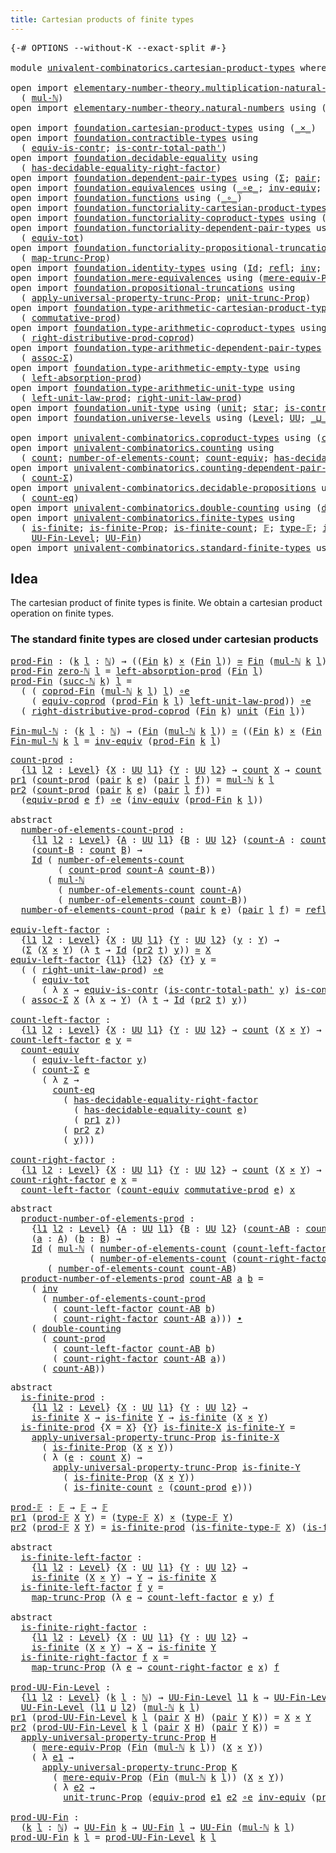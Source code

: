 ```yaml
---
title: Cartesian products of finite types
---
```


<pre class="Agda"><a id="60" class="Symbol">{-#</a> <a id="64" class="Keyword">OPTIONS</a> <a id="72" class="Pragma">--without-K</a> <a id="84" class="Pragma">--exact-split</a> <a id="98" class="Symbol">#-}</a>

<a id="103" class="Keyword">module</a> <a id="110" href="univalent-combinatorics.cartesian-product-types.html" class="Module">univalent-combinatorics.cartesian-product-types</a> <a id="158" class="Keyword">where</a>

<a id="165" class="Keyword">open</a> <a id="170" class="Keyword">import</a> <a id="177" href="elementary-number-theory.multiplication-natural-numbers.html" class="Module">elementary-number-theory.multiplication-natural-numbers</a> <a id="233" class="Keyword">using</a>
  <a id="241" class="Symbol">(</a> <a id="243" href="elementary-number-theory.multiplication-natural-numbers.html#1286" class="Function">mul-ℕ</a><a id="248" class="Symbol">)</a>
<a id="250" class="Keyword">open</a> <a id="255" class="Keyword">import</a> <a id="262" href="elementary-number-theory.natural-numbers.html" class="Module">elementary-number-theory.natural-numbers</a> <a id="303" class="Keyword">using</a> <a id="309" class="Symbol">(</a><a id="310" href="elementary-number-theory.natural-numbers.html#1530" class="Datatype">ℕ</a><a id="311" class="Symbol">;</a> <a id="313" href="elementary-number-theory.natural-numbers.html#1551" class="InductiveConstructor">zero-ℕ</a><a id="319" class="Symbol">;</a> <a id="321" href="elementary-number-theory.natural-numbers.html#1564" class="InductiveConstructor">succ-ℕ</a><a id="327" class="Symbol">)</a>

<a id="330" class="Keyword">open</a> <a id="335" class="Keyword">import</a> <a id="342" href="foundation.cartesian-product-types.html" class="Module">foundation.cartesian-product-types</a> <a id="377" class="Keyword">using</a> <a id="383" class="Symbol">(</a><a id="384" href="foundation-core.cartesian-product-types.html#590" class="Function Operator">_×_</a><a id="387" class="Symbol">)</a>
<a id="389" class="Keyword">open</a> <a id="394" class="Keyword">import</a> <a id="401" href="foundation.contractible-types.html" class="Module">foundation.contractible-types</a> <a id="431" class="Keyword">using</a>
  <a id="439" class="Symbol">(</a> <a id="441" href="foundation-core.contractible-types.html#4311" class="Function">equiv-is-contr</a><a id="455" class="Symbol">;</a> <a id="457" href="foundation-core.contractible-types.html#2264" class="Function">is-contr-total-path&#39;</a><a id="477" class="Symbol">)</a>
<a id="479" class="Keyword">open</a> <a id="484" class="Keyword">import</a> <a id="491" href="foundation.decidable-equality.html" class="Module">foundation.decidable-equality</a> <a id="521" class="Keyword">using</a>
  <a id="529" class="Symbol">(</a> <a id="531" href="foundation.decidable-equality.html#3764" class="Function">has-decidable-equality-right-factor</a><a id="566" class="Symbol">)</a>
<a id="568" class="Keyword">open</a> <a id="573" class="Keyword">import</a> <a id="580" href="foundation.dependent-pair-types.html" class="Module">foundation.dependent-pair-types</a> <a id="612" class="Keyword">using</a> <a id="618" class="Symbol">(</a><a id="619" href="foundation-core.dependent-pair-types.html#515" class="Record">Σ</a><a id="620" class="Symbol">;</a> <a id="622" href="foundation-core.dependent-pair-types.html#588" class="InductiveConstructor">pair</a><a id="626" class="Symbol">;</a> <a id="628" href="foundation-core.dependent-pair-types.html#605" class="Field">pr1</a><a id="631" class="Symbol">;</a> <a id="633" href="foundation-core.dependent-pair-types.html#617" class="Field">pr2</a><a id="636" class="Symbol">)</a>
<a id="638" class="Keyword">open</a> <a id="643" class="Keyword">import</a> <a id="650" href="foundation.equivalences.html" class="Module">foundation.equivalences</a> <a id="674" class="Keyword">using</a> <a id="680" class="Symbol">(</a><a id="681" href="foundation-core.equivalences.html#7869" class="Function Operator">_∘e_</a><a id="685" class="Symbol">;</a> <a id="687" href="foundation-core.equivalences.html#5721" class="Function">inv-equiv</a><a id="696" class="Symbol">;</a> <a id="698" href="foundation-core.equivalences.html#1621" class="Function Operator">_≃_</a><a id="701" class="Symbol">)</a>
<a id="703" class="Keyword">open</a> <a id="708" class="Keyword">import</a> <a id="715" href="foundation.functions.html" class="Module">foundation.functions</a> <a id="736" class="Keyword">using</a> <a id="742" class="Symbol">(</a><a id="743" href="foundation-core.functions.html#420" class="Function Operator">_∘_</a><a id="746" class="Symbol">)</a>
<a id="748" class="Keyword">open</a> <a id="753" class="Keyword">import</a> <a id="760" href="foundation.functoriality-cartesian-product-types.html" class="Module">foundation.functoriality-cartesian-product-types</a> <a id="809" class="Keyword">using</a> <a id="815" class="Symbol">(</a><a id="816" href="foundation.functoriality-cartesian-product-types.html#3179" class="Function">equiv-prod</a><a id="826" class="Symbol">)</a>
<a id="828" class="Keyword">open</a> <a id="833" class="Keyword">import</a> <a id="840" href="foundation.functoriality-coproduct-types.html" class="Module">foundation.functoriality-coproduct-types</a> <a id="881" class="Keyword">using</a> <a id="887" class="Symbol">(</a><a id="888" href="foundation.functoriality-coproduct-types.html#4586" class="Function">equiv-coprod</a><a id="900" class="Symbol">)</a>
<a id="902" class="Keyword">open</a> <a id="907" class="Keyword">import</a> <a id="914" href="foundation.functoriality-dependent-pair-types.html" class="Module">foundation.functoriality-dependent-pair-types</a> <a id="960" class="Keyword">using</a>
  <a id="968" class="Symbol">(</a> <a id="970" href="foundation-core.functoriality-dependent-pair-types.html#6817" class="Function">equiv-tot</a><a id="979" class="Symbol">)</a>
<a id="981" class="Keyword">open</a> <a id="986" class="Keyword">import</a> <a id="993" href="foundation.functoriality-propositional-truncation.html" class="Module">foundation.functoriality-propositional-truncation</a> <a id="1043" class="Keyword">using</a>
  <a id="1051" class="Symbol">(</a> <a id="1053" href="foundation.functoriality-propositional-truncation.html#1456" class="Function">map-trunc-Prop</a><a id="1067" class="Symbol">)</a>
<a id="1069" class="Keyword">open</a> <a id="1074" class="Keyword">import</a> <a id="1081" href="foundation.identity-types.html" class="Module">foundation.identity-types</a> <a id="1107" class="Keyword">using</a> <a id="1113" class="Symbol">(</a><a id="1114" href="foundation-core.identity-types.html#1767" class="Datatype">Id</a><a id="1116" class="Symbol">;</a> <a id="1118" href="foundation-core.identity-types.html#1820" class="InductiveConstructor">refl</a><a id="1122" class="Symbol">;</a> <a id="1124" href="foundation-core.identity-types.html#2729" class="Function">inv</a><a id="1127" class="Symbol">;</a> <a id="1129" href="foundation-core.identity-types.html#2425" class="Function Operator">_∙_</a><a id="1132" class="Symbol">)</a>
<a id="1134" class="Keyword">open</a> <a id="1139" class="Keyword">import</a> <a id="1146" href="foundation.mere-equivalences.html" class="Module">foundation.mere-equivalences</a> <a id="1175" class="Keyword">using</a> <a id="1181" class="Symbol">(</a><a id="1182" href="foundation.mere-equivalences.html#1301" class="Function">mere-equiv-Prop</a><a id="1197" class="Symbol">)</a>
<a id="1199" class="Keyword">open</a> <a id="1204" class="Keyword">import</a> <a id="1211" href="foundation.propositional-truncations.html" class="Module">foundation.propositional-truncations</a> <a id="1248" class="Keyword">using</a>
  <a id="1256" class="Symbol">(</a> <a id="1258" href="foundation.propositional-truncations.html#5611" class="Function">apply-universal-property-trunc-Prop</a><a id="1293" class="Symbol">;</a> <a id="1295" href="foundation.propositional-truncations.html#2132" class="Function">unit-trunc-Prop</a><a id="1310" class="Symbol">)</a>
<a id="1312" class="Keyword">open</a> <a id="1317" class="Keyword">import</a> <a id="1324" href="foundation.type-arithmetic-cartesian-product-types.html" class="Module">foundation.type-arithmetic-cartesian-product-types</a> <a id="1375" class="Keyword">using</a>
  <a id="1383" class="Symbol">(</a> <a id="1385" href="foundation-core.type-arithmetic-cartesian-product-types.html#2063" class="Function">commutative-prod</a><a id="1401" class="Symbol">)</a>
<a id="1403" class="Keyword">open</a> <a id="1408" class="Keyword">import</a> <a id="1415" href="foundation.type-arithmetic-coproduct-types.html" class="Module">foundation.type-arithmetic-coproduct-types</a> <a id="1458" class="Keyword">using</a>
  <a id="1466" class="Symbol">(</a> <a id="1468" href="foundation.type-arithmetic-coproduct-types.html#8853" class="Function">right-distributive-prod-coprod</a><a id="1498" class="Symbol">)</a>
<a id="1500" class="Keyword">open</a> <a id="1505" class="Keyword">import</a> <a id="1512" href="foundation.type-arithmetic-dependent-pair-types.html" class="Module">foundation.type-arithmetic-dependent-pair-types</a> <a id="1560" class="Keyword">using</a>
  <a id="1568" class="Symbol">(</a> <a id="1570" href="foundation-core.type-arithmetic-dependent-pair-types.html#5675" class="Function">assoc-Σ</a><a id="1577" class="Symbol">)</a>
<a id="1579" class="Keyword">open</a> <a id="1584" class="Keyword">import</a> <a id="1591" href="foundation.type-arithmetic-empty-type.html" class="Module">foundation.type-arithmetic-empty-type</a> <a id="1629" class="Keyword">using</a>
  <a id="1637" class="Symbol">(</a> <a id="1639" href="foundation.type-arithmetic-empty-type.html#4264" class="Function">left-absorption-prod</a><a id="1659" class="Symbol">)</a>
<a id="1661" class="Keyword">open</a> <a id="1666" class="Keyword">import</a> <a id="1673" href="foundation.type-arithmetic-unit-type.html" class="Module">foundation.type-arithmetic-unit-type</a> <a id="1710" class="Keyword">using</a>
  <a id="1718" class="Symbol">(</a> <a id="1720" href="foundation.type-arithmetic-unit-type.html#2941" class="Function">left-unit-law-prod</a><a id="1738" class="Symbol">;</a> <a id="1740" href="foundation.type-arithmetic-unit-type.html#4333" class="Function">right-unit-law-prod</a><a id="1759" class="Symbol">)</a>
<a id="1761" class="Keyword">open</a> <a id="1766" class="Keyword">import</a> <a id="1773" href="foundation.unit-type.html" class="Module">foundation.unit-type</a> <a id="1794" class="Keyword">using</a> <a id="1800" class="Symbol">(</a><a id="1801" href="foundation.unit-type.html#1084" class="Datatype">unit</a><a id="1805" class="Symbol">;</a> <a id="1807" href="foundation.unit-type.html#1108" class="InductiveConstructor">star</a><a id="1811" class="Symbol">;</a> <a id="1813" href="foundation.unit-type.html#2024" class="Function">is-contr-unit</a><a id="1826" class="Symbol">)</a>
<a id="1828" class="Keyword">open</a> <a id="1833" class="Keyword">import</a> <a id="1840" href="foundation.universe-levels.html" class="Module">foundation.universe-levels</a> <a id="1867" class="Keyword">using</a> <a id="1873" class="Symbol">(</a><a id="1874" href="Agda.Primitive.html#597" class="Postulate">Level</a><a id="1879" class="Symbol">;</a> <a id="1881" href="foundation-core.universe-levels.html#235" class="Primitive">UU</a><a id="1883" class="Symbol">;</a> <a id="1885" href="Agda.Primitive.html#810" class="Primitive Operator">_⊔_</a><a id="1888" class="Symbol">)</a>

<a id="1891" class="Keyword">open</a> <a id="1896" class="Keyword">import</a> <a id="1903" href="univalent-combinatorics.coproduct-types.html" class="Module">univalent-combinatorics.coproduct-types</a> <a id="1943" class="Keyword">using</a> <a id="1949" class="Symbol">(</a><a id="1950" href="univalent-combinatorics.coproduct-types.html#2307" class="Function">coprod-Fin</a><a id="1960" class="Symbol">)</a>
<a id="1962" class="Keyword">open</a> <a id="1967" class="Keyword">import</a> <a id="1974" href="univalent-combinatorics.counting.html" class="Module">univalent-combinatorics.counting</a> <a id="2007" class="Keyword">using</a>
  <a id="2015" class="Symbol">(</a> <a id="2017" href="univalent-combinatorics.counting.html#1901" class="Function">count</a><a id="2022" class="Symbol">;</a> <a id="2024" href="univalent-combinatorics.counting.html#2029" class="Function">number-of-elements-count</a><a id="2048" class="Symbol">;</a> <a id="2050" href="univalent-combinatorics.counting.html#3395" class="Function">count-equiv</a><a id="2061" class="Symbol">;</a> <a id="2063" href="univalent-combinatorics.counting.html#6218" class="Function">has-decidable-equality-count</a><a id="2091" class="Symbol">)</a>
<a id="2093" class="Keyword">open</a> <a id="2098" class="Keyword">import</a> <a id="2105" href="univalent-combinatorics.counting-dependent-pair-types.html" class="Module">univalent-combinatorics.counting-dependent-pair-types</a> <a id="2159" class="Keyword">using</a>
  <a id="2167" class="Symbol">(</a> <a id="2169" href="univalent-combinatorics.counting-dependent-pair-types.html#3961" class="Function">count-Σ</a><a id="2176" class="Symbol">)</a>
<a id="2178" class="Keyword">open</a> <a id="2183" class="Keyword">import</a> <a id="2190" href="univalent-combinatorics.decidable-propositions.html" class="Module">univalent-combinatorics.decidable-propositions</a> <a id="2237" class="Keyword">using</a>
  <a id="2245" class="Symbol">(</a> <a id="2247" href="univalent-combinatorics.decidable-propositions.html#2364" class="Function">count-eq</a><a id="2255" class="Symbol">)</a>
<a id="2257" class="Keyword">open</a> <a id="2262" class="Keyword">import</a> <a id="2269" href="univalent-combinatorics.double-counting.html" class="Module">univalent-combinatorics.double-counting</a> <a id="2309" class="Keyword">using</a> <a id="2315" class="Symbol">(</a><a id="2316" href="univalent-combinatorics.double-counting.html#1110" class="Function">double-counting</a><a id="2331" class="Symbol">)</a>
<a id="2333" class="Keyword">open</a> <a id="2338" class="Keyword">import</a> <a id="2345" href="univalent-combinatorics.finite-types.html" class="Module">univalent-combinatorics.finite-types</a> <a id="2382" class="Keyword">using</a>
  <a id="2390" class="Symbol">(</a> <a id="2392" href="univalent-combinatorics.finite-types.html#4146" class="Function">is-finite</a><a id="2401" class="Symbol">;</a> <a id="2403" href="univalent-combinatorics.finite-types.html#4055" class="Function">is-finite-Prop</a><a id="2417" class="Symbol">;</a> <a id="2419" href="univalent-combinatorics.finite-types.html#4385" class="Function">is-finite-count</a><a id="2434" class="Symbol">;</a> <a id="2436" href="univalent-combinatorics.finite-types.html#4885" class="Function">𝔽</a><a id="2437" class="Symbol">;</a> <a id="2439" href="univalent-combinatorics.finite-types.html#4924" class="Function">type-𝔽</a><a id="2445" class="Symbol">;</a> <a id="2447" href="univalent-combinatorics.finite-types.html#4969" class="Function">is-finite-type-𝔽</a><a id="2463" class="Symbol">;</a>
    <a id="2469" href="univalent-combinatorics.finite-types.html#5397" class="Function">UU-Fin-Level</a><a id="2481" class="Symbol">;</a> <a id="2483" href="univalent-combinatorics.finite-types.html#5864" class="Function">UU-Fin</a><a id="2489" class="Symbol">)</a>
<a id="2491" class="Keyword">open</a> <a id="2496" class="Keyword">import</a> <a id="2503" href="univalent-combinatorics.standard-finite-types.html" class="Module">univalent-combinatorics.standard-finite-types</a> <a id="2549" class="Keyword">using</a> <a id="2555" class="Symbol">(</a><a id="2556" href="univalent-combinatorics.standard-finite-types.html#2396" class="Function">Fin</a><a id="2559" class="Symbol">)</a>
</pre>
## Idea

The cartesian product of finite types is finite. We obtain a cartesian product operation on finite types.

### The standard finite types are closed under cartesian products

<pre class="Agda"><a id="prod-Fin"></a><a id="2753" href="univalent-combinatorics.cartesian-product-types.html#2753" class="Function">prod-Fin</a> <a id="2762" class="Symbol">:</a> <a id="2764" class="Symbol">(</a><a id="2765" href="univalent-combinatorics.cartesian-product-types.html#2765" class="Bound">k</a> <a id="2767" href="univalent-combinatorics.cartesian-product-types.html#2767" class="Bound">l</a> <a id="2769" class="Symbol">:</a> <a id="2771" href="elementary-number-theory.natural-numbers.html#1530" class="Datatype">ℕ</a><a id="2772" class="Symbol">)</a> <a id="2774" class="Symbol">→</a> <a id="2776" class="Symbol">((</a><a id="2778" href="univalent-combinatorics.standard-finite-types.html#2396" class="Function">Fin</a> <a id="2782" href="univalent-combinatorics.cartesian-product-types.html#2765" class="Bound">k</a><a id="2783" class="Symbol">)</a> <a id="2785" href="foundation-core.cartesian-product-types.html#590" class="Function Operator">×</a> <a id="2787" class="Symbol">(</a><a id="2788" href="univalent-combinatorics.standard-finite-types.html#2396" class="Function">Fin</a> <a id="2792" href="univalent-combinatorics.cartesian-product-types.html#2767" class="Bound">l</a><a id="2793" class="Symbol">))</a> <a id="2796" href="foundation-core.equivalences.html#1621" class="Function Operator">≃</a> <a id="2798" href="univalent-combinatorics.standard-finite-types.html#2396" class="Function">Fin</a> <a id="2802" class="Symbol">(</a><a id="2803" href="elementary-number-theory.multiplication-natural-numbers.html#1286" class="Function">mul-ℕ</a> <a id="2809" href="univalent-combinatorics.cartesian-product-types.html#2765" class="Bound">k</a> <a id="2811" href="univalent-combinatorics.cartesian-product-types.html#2767" class="Bound">l</a><a id="2812" class="Symbol">)</a>
<a id="2814" href="univalent-combinatorics.cartesian-product-types.html#2753" class="Function">prod-Fin</a> <a id="2823" href="elementary-number-theory.natural-numbers.html#1551" class="InductiveConstructor">zero-ℕ</a> <a id="2830" href="univalent-combinatorics.cartesian-product-types.html#2830" class="Bound">l</a> <a id="2832" class="Symbol">=</a> <a id="2834" href="foundation.type-arithmetic-empty-type.html#4264" class="Function">left-absorption-prod</a> <a id="2855" class="Symbol">(</a><a id="2856" href="univalent-combinatorics.standard-finite-types.html#2396" class="Function">Fin</a> <a id="2860" href="univalent-combinatorics.cartesian-product-types.html#2830" class="Bound">l</a><a id="2861" class="Symbol">)</a>
<a id="2863" href="univalent-combinatorics.cartesian-product-types.html#2753" class="Function">prod-Fin</a> <a id="2872" class="Symbol">(</a><a id="2873" href="elementary-number-theory.natural-numbers.html#1564" class="InductiveConstructor">succ-ℕ</a> <a id="2880" href="univalent-combinatorics.cartesian-product-types.html#2880" class="Bound">k</a><a id="2881" class="Symbol">)</a> <a id="2883" href="univalent-combinatorics.cartesian-product-types.html#2883" class="Bound">l</a> <a id="2885" class="Symbol">=</a>
  <a id="2889" class="Symbol">(</a> <a id="2891" class="Symbol">(</a> <a id="2893" href="univalent-combinatorics.coproduct-types.html#2307" class="Function">coprod-Fin</a> <a id="2904" class="Symbol">(</a><a id="2905" href="elementary-number-theory.multiplication-natural-numbers.html#1286" class="Function">mul-ℕ</a> <a id="2911" href="univalent-combinatorics.cartesian-product-types.html#2880" class="Bound">k</a> <a id="2913" href="univalent-combinatorics.cartesian-product-types.html#2883" class="Bound">l</a><a id="2914" class="Symbol">)</a> <a id="2916" href="univalent-combinatorics.cartesian-product-types.html#2883" class="Bound">l</a><a id="2917" class="Symbol">)</a> <a id="2919" href="foundation-core.equivalences.html#7869" class="Function Operator">∘e</a>
    <a id="2926" class="Symbol">(</a> <a id="2928" href="foundation.functoriality-coproduct-types.html#4586" class="Function">equiv-coprod</a> <a id="2941" class="Symbol">(</a><a id="2942" href="univalent-combinatorics.cartesian-product-types.html#2753" class="Function">prod-Fin</a> <a id="2951" href="univalent-combinatorics.cartesian-product-types.html#2880" class="Bound">k</a> <a id="2953" href="univalent-combinatorics.cartesian-product-types.html#2883" class="Bound">l</a><a id="2954" class="Symbol">)</a> <a id="2956" href="foundation.type-arithmetic-unit-type.html#2941" class="Function">left-unit-law-prod</a><a id="2974" class="Symbol">))</a> <a id="2977" href="foundation-core.equivalences.html#7869" class="Function Operator">∘e</a>
  <a id="2982" class="Symbol">(</a> <a id="2984" href="foundation.type-arithmetic-coproduct-types.html#8853" class="Function">right-distributive-prod-coprod</a> <a id="3015" class="Symbol">(</a><a id="3016" href="univalent-combinatorics.standard-finite-types.html#2396" class="Function">Fin</a> <a id="3020" href="univalent-combinatorics.cartesian-product-types.html#2880" class="Bound">k</a><a id="3021" class="Symbol">)</a> <a id="3023" href="foundation.unit-type.html#1084" class="Datatype">unit</a> <a id="3028" class="Symbol">(</a><a id="3029" href="univalent-combinatorics.standard-finite-types.html#2396" class="Function">Fin</a> <a id="3033" href="univalent-combinatorics.cartesian-product-types.html#2883" class="Bound">l</a><a id="3034" class="Symbol">))</a>

<a id="Fin-mul-ℕ"></a><a id="3038" href="univalent-combinatorics.cartesian-product-types.html#3038" class="Function">Fin-mul-ℕ</a> <a id="3048" class="Symbol">:</a> <a id="3050" class="Symbol">(</a><a id="3051" href="univalent-combinatorics.cartesian-product-types.html#3051" class="Bound">k</a> <a id="3053" href="univalent-combinatorics.cartesian-product-types.html#3053" class="Bound">l</a> <a id="3055" class="Symbol">:</a> <a id="3057" href="elementary-number-theory.natural-numbers.html#1530" class="Datatype">ℕ</a><a id="3058" class="Symbol">)</a> <a id="3060" class="Symbol">→</a> <a id="3062" class="Symbol">(</a><a id="3063" href="univalent-combinatorics.standard-finite-types.html#2396" class="Function">Fin</a> <a id="3067" class="Symbol">(</a><a id="3068" href="elementary-number-theory.multiplication-natural-numbers.html#1286" class="Function">mul-ℕ</a> <a id="3074" href="univalent-combinatorics.cartesian-product-types.html#3051" class="Bound">k</a> <a id="3076" href="univalent-combinatorics.cartesian-product-types.html#3053" class="Bound">l</a><a id="3077" class="Symbol">))</a> <a id="3080" href="foundation-core.equivalences.html#1621" class="Function Operator">≃</a> <a id="3082" class="Symbol">((</a><a id="3084" href="univalent-combinatorics.standard-finite-types.html#2396" class="Function">Fin</a> <a id="3088" href="univalent-combinatorics.cartesian-product-types.html#3051" class="Bound">k</a><a id="3089" class="Symbol">)</a> <a id="3091" href="foundation-core.cartesian-product-types.html#590" class="Function Operator">×</a> <a id="3093" class="Symbol">(</a><a id="3094" href="univalent-combinatorics.standard-finite-types.html#2396" class="Function">Fin</a> <a id="3098" href="univalent-combinatorics.cartesian-product-types.html#3053" class="Bound">l</a><a id="3099" class="Symbol">))</a>
<a id="3102" href="univalent-combinatorics.cartesian-product-types.html#3038" class="Function">Fin-mul-ℕ</a> <a id="3112" href="univalent-combinatorics.cartesian-product-types.html#3112" class="Bound">k</a> <a id="3114" href="univalent-combinatorics.cartesian-product-types.html#3114" class="Bound">l</a> <a id="3116" class="Symbol">=</a> <a id="3118" href="foundation-core.equivalences.html#5721" class="Function">inv-equiv</a> <a id="3128" class="Symbol">(</a><a id="3129" href="univalent-combinatorics.cartesian-product-types.html#2753" class="Function">prod-Fin</a> <a id="3138" href="univalent-combinatorics.cartesian-product-types.html#3112" class="Bound">k</a> <a id="3140" href="univalent-combinatorics.cartesian-product-types.html#3114" class="Bound">l</a><a id="3141" class="Symbol">)</a>
</pre>
<pre class="Agda"><a id="count-prod"></a><a id="3156" href="univalent-combinatorics.cartesian-product-types.html#3156" class="Function">count-prod</a> <a id="3167" class="Symbol">:</a>
  <a id="3171" class="Symbol">{</a><a id="3172" href="univalent-combinatorics.cartesian-product-types.html#3172" class="Bound">l1</a> <a id="3175" href="univalent-combinatorics.cartesian-product-types.html#3175" class="Bound">l2</a> <a id="3178" class="Symbol">:</a> <a id="3180" href="Agda.Primitive.html#597" class="Postulate">Level</a><a id="3185" class="Symbol">}</a> <a id="3187" class="Symbol">{</a><a id="3188" href="univalent-combinatorics.cartesian-product-types.html#3188" class="Bound">X</a> <a id="3190" class="Symbol">:</a> <a id="3192" href="foundation-core.universe-levels.html#235" class="Primitive">UU</a> <a id="3195" href="univalent-combinatorics.cartesian-product-types.html#3172" class="Bound">l1</a><a id="3197" class="Symbol">}</a> <a id="3199" class="Symbol">{</a><a id="3200" href="univalent-combinatorics.cartesian-product-types.html#3200" class="Bound">Y</a> <a id="3202" class="Symbol">:</a> <a id="3204" href="foundation-core.universe-levels.html#235" class="Primitive">UU</a> <a id="3207" href="univalent-combinatorics.cartesian-product-types.html#3175" class="Bound">l2</a><a id="3209" class="Symbol">}</a> <a id="3211" class="Symbol">→</a> <a id="3213" href="univalent-combinatorics.counting.html#1901" class="Function">count</a> <a id="3219" href="univalent-combinatorics.cartesian-product-types.html#3188" class="Bound">X</a> <a id="3221" class="Symbol">→</a> <a id="3223" href="univalent-combinatorics.counting.html#1901" class="Function">count</a> <a id="3229" href="univalent-combinatorics.cartesian-product-types.html#3200" class="Bound">Y</a> <a id="3231" class="Symbol">→</a> <a id="3233" href="univalent-combinatorics.counting.html#1901" class="Function">count</a> <a id="3239" class="Symbol">(</a><a id="3240" href="univalent-combinatorics.cartesian-product-types.html#3188" class="Bound">X</a> <a id="3242" href="foundation-core.cartesian-product-types.html#590" class="Function Operator">×</a> <a id="3244" href="univalent-combinatorics.cartesian-product-types.html#3200" class="Bound">Y</a><a id="3245" class="Symbol">)</a>
<a id="3247" href="foundation-core.dependent-pair-types.html#605" class="Field">pr1</a> <a id="3251" class="Symbol">(</a><a id="3252" href="univalent-combinatorics.cartesian-product-types.html#3156" class="Function">count-prod</a> <a id="3263" class="Symbol">(</a><a id="3264" href="foundation-core.dependent-pair-types.html#588" class="InductiveConstructor">pair</a> <a id="3269" href="univalent-combinatorics.cartesian-product-types.html#3269" class="Bound">k</a> <a id="3271" href="univalent-combinatorics.cartesian-product-types.html#3271" class="Bound">e</a><a id="3272" class="Symbol">)</a> <a id="3274" class="Symbol">(</a><a id="3275" href="foundation-core.dependent-pair-types.html#588" class="InductiveConstructor">pair</a> <a id="3280" href="univalent-combinatorics.cartesian-product-types.html#3280" class="Bound">l</a> <a id="3282" href="univalent-combinatorics.cartesian-product-types.html#3282" class="Bound">f</a><a id="3283" class="Symbol">))</a> <a id="3286" class="Symbol">=</a> <a id="3288" href="elementary-number-theory.multiplication-natural-numbers.html#1286" class="Function">mul-ℕ</a> <a id="3294" href="univalent-combinatorics.cartesian-product-types.html#3269" class="Bound">k</a> <a id="3296" href="univalent-combinatorics.cartesian-product-types.html#3280" class="Bound">l</a>
<a id="3298" href="foundation-core.dependent-pair-types.html#617" class="Field">pr2</a> <a id="3302" class="Symbol">(</a><a id="3303" href="univalent-combinatorics.cartesian-product-types.html#3156" class="Function">count-prod</a> <a id="3314" class="Symbol">(</a><a id="3315" href="foundation-core.dependent-pair-types.html#588" class="InductiveConstructor">pair</a> <a id="3320" href="univalent-combinatorics.cartesian-product-types.html#3320" class="Bound">k</a> <a id="3322" href="univalent-combinatorics.cartesian-product-types.html#3322" class="Bound">e</a><a id="3323" class="Symbol">)</a> <a id="3325" class="Symbol">(</a><a id="3326" href="foundation-core.dependent-pair-types.html#588" class="InductiveConstructor">pair</a> <a id="3331" href="univalent-combinatorics.cartesian-product-types.html#3331" class="Bound">l</a> <a id="3333" href="univalent-combinatorics.cartesian-product-types.html#3333" class="Bound">f</a><a id="3334" class="Symbol">))</a> <a id="3337" class="Symbol">=</a>
  <a id="3341" class="Symbol">(</a><a id="3342" href="foundation.functoriality-cartesian-product-types.html#3179" class="Function">equiv-prod</a> <a id="3353" href="univalent-combinatorics.cartesian-product-types.html#3322" class="Bound">e</a> <a id="3355" href="univalent-combinatorics.cartesian-product-types.html#3333" class="Bound">f</a><a id="3356" class="Symbol">)</a> <a id="3358" href="foundation-core.equivalences.html#7869" class="Function Operator">∘e</a> <a id="3361" class="Symbol">(</a><a id="3362" href="foundation-core.equivalences.html#5721" class="Function">inv-equiv</a> <a id="3372" class="Symbol">(</a><a id="3373" href="univalent-combinatorics.cartesian-product-types.html#2753" class="Function">prod-Fin</a> <a id="3382" href="univalent-combinatorics.cartesian-product-types.html#3320" class="Bound">k</a> <a id="3384" href="univalent-combinatorics.cartesian-product-types.html#3331" class="Bound">l</a><a id="3385" class="Symbol">))</a>

<a id="3389" class="Keyword">abstract</a>
  <a id="number-of-elements-count-prod"></a><a id="3400" href="univalent-combinatorics.cartesian-product-types.html#3400" class="Function">number-of-elements-count-prod</a> <a id="3430" class="Symbol">:</a>
    <a id="3436" class="Symbol">{</a><a id="3437" href="univalent-combinatorics.cartesian-product-types.html#3437" class="Bound">l1</a> <a id="3440" href="univalent-combinatorics.cartesian-product-types.html#3440" class="Bound">l2</a> <a id="3443" class="Symbol">:</a> <a id="3445" href="Agda.Primitive.html#597" class="Postulate">Level</a><a id="3450" class="Symbol">}</a> <a id="3452" class="Symbol">{</a><a id="3453" href="univalent-combinatorics.cartesian-product-types.html#3453" class="Bound">A</a> <a id="3455" class="Symbol">:</a> <a id="3457" href="foundation-core.universe-levels.html#235" class="Primitive">UU</a> <a id="3460" href="univalent-combinatorics.cartesian-product-types.html#3437" class="Bound">l1</a><a id="3462" class="Symbol">}</a> <a id="3464" class="Symbol">{</a><a id="3465" href="univalent-combinatorics.cartesian-product-types.html#3465" class="Bound">B</a> <a id="3467" class="Symbol">:</a> <a id="3469" href="foundation-core.universe-levels.html#235" class="Primitive">UU</a> <a id="3472" href="univalent-combinatorics.cartesian-product-types.html#3440" class="Bound">l2</a><a id="3474" class="Symbol">}</a> <a id="3476" class="Symbol">(</a><a id="3477" href="univalent-combinatorics.cartesian-product-types.html#3477" class="Bound">count-A</a> <a id="3485" class="Symbol">:</a> <a id="3487" href="univalent-combinatorics.counting.html#1901" class="Function">count</a> <a id="3493" href="univalent-combinatorics.cartesian-product-types.html#3453" class="Bound">A</a><a id="3494" class="Symbol">)</a>
    <a id="3500" class="Symbol">(</a><a id="3501" href="univalent-combinatorics.cartesian-product-types.html#3501" class="Bound">count-B</a> <a id="3509" class="Symbol">:</a> <a id="3511" href="univalent-combinatorics.counting.html#1901" class="Function">count</a> <a id="3517" href="univalent-combinatorics.cartesian-product-types.html#3465" class="Bound">B</a><a id="3518" class="Symbol">)</a> <a id="3520" class="Symbol">→</a>
    <a id="3526" href="foundation-core.identity-types.html#1767" class="Datatype">Id</a> <a id="3529" class="Symbol">(</a> <a id="3531" href="univalent-combinatorics.counting.html#2029" class="Function">number-of-elements-count</a>
         <a id="3565" class="Symbol">(</a> <a id="3567" href="univalent-combinatorics.cartesian-product-types.html#3156" class="Function">count-prod</a> <a id="3578" href="univalent-combinatorics.cartesian-product-types.html#3477" class="Bound">count-A</a> <a id="3586" href="univalent-combinatorics.cartesian-product-types.html#3501" class="Bound">count-B</a><a id="3593" class="Symbol">))</a>
       <a id="3603" class="Symbol">(</a> <a id="3605" href="elementary-number-theory.multiplication-natural-numbers.html#1286" class="Function">mul-ℕ</a>
         <a id="3620" class="Symbol">(</a> <a id="3622" href="univalent-combinatorics.counting.html#2029" class="Function">number-of-elements-count</a> <a id="3647" href="univalent-combinatorics.cartesian-product-types.html#3477" class="Bound">count-A</a><a id="3654" class="Symbol">)</a>
         <a id="3665" class="Symbol">(</a> <a id="3667" href="univalent-combinatorics.counting.html#2029" class="Function">number-of-elements-count</a> <a id="3692" href="univalent-combinatorics.cartesian-product-types.html#3501" class="Bound">count-B</a><a id="3699" class="Symbol">))</a>
  <a id="3704" href="univalent-combinatorics.cartesian-product-types.html#3400" class="Function">number-of-elements-count-prod</a> <a id="3734" class="Symbol">(</a><a id="3735" href="foundation-core.dependent-pair-types.html#588" class="InductiveConstructor">pair</a> <a id="3740" href="univalent-combinatorics.cartesian-product-types.html#3740" class="Bound">k</a> <a id="3742" href="univalent-combinatorics.cartesian-product-types.html#3742" class="Bound">e</a><a id="3743" class="Symbol">)</a> <a id="3745" class="Symbol">(</a><a id="3746" href="foundation-core.dependent-pair-types.html#588" class="InductiveConstructor">pair</a> <a id="3751" href="univalent-combinatorics.cartesian-product-types.html#3751" class="Bound">l</a> <a id="3753" href="univalent-combinatorics.cartesian-product-types.html#3753" class="Bound">f</a><a id="3754" class="Symbol">)</a> <a id="3756" class="Symbol">=</a> <a id="3758" href="foundation-core.identity-types.html#1820" class="InductiveConstructor">refl</a>

<a id="equiv-left-factor"></a><a id="3764" href="univalent-combinatorics.cartesian-product-types.html#3764" class="Function">equiv-left-factor</a> <a id="3782" class="Symbol">:</a>
  <a id="3786" class="Symbol">{</a><a id="3787" href="univalent-combinatorics.cartesian-product-types.html#3787" class="Bound">l1</a> <a id="3790" href="univalent-combinatorics.cartesian-product-types.html#3790" class="Bound">l2</a> <a id="3793" class="Symbol">:</a> <a id="3795" href="Agda.Primitive.html#597" class="Postulate">Level</a><a id="3800" class="Symbol">}</a> <a id="3802" class="Symbol">{</a><a id="3803" href="univalent-combinatorics.cartesian-product-types.html#3803" class="Bound">X</a> <a id="3805" class="Symbol">:</a> <a id="3807" href="foundation-core.universe-levels.html#235" class="Primitive">UU</a> <a id="3810" href="univalent-combinatorics.cartesian-product-types.html#3787" class="Bound">l1</a><a id="3812" class="Symbol">}</a> <a id="3814" class="Symbol">{</a><a id="3815" href="univalent-combinatorics.cartesian-product-types.html#3815" class="Bound">Y</a> <a id="3817" class="Symbol">:</a> <a id="3819" href="foundation-core.universe-levels.html#235" class="Primitive">UU</a> <a id="3822" href="univalent-combinatorics.cartesian-product-types.html#3790" class="Bound">l2</a><a id="3824" class="Symbol">}</a> <a id="3826" class="Symbol">(</a><a id="3827" href="univalent-combinatorics.cartesian-product-types.html#3827" class="Bound">y</a> <a id="3829" class="Symbol">:</a> <a id="3831" href="univalent-combinatorics.cartesian-product-types.html#3815" class="Bound">Y</a><a id="3832" class="Symbol">)</a> <a id="3834" class="Symbol">→</a>
  <a id="3838" class="Symbol">(</a><a id="3839" href="foundation-core.dependent-pair-types.html#515" class="Record">Σ</a> <a id="3841" class="Symbol">(</a><a id="3842" href="univalent-combinatorics.cartesian-product-types.html#3803" class="Bound">X</a> <a id="3844" href="foundation-core.cartesian-product-types.html#590" class="Function Operator">×</a> <a id="3846" href="univalent-combinatorics.cartesian-product-types.html#3815" class="Bound">Y</a><a id="3847" class="Symbol">)</a> <a id="3849" class="Symbol">(λ</a> <a id="3852" href="univalent-combinatorics.cartesian-product-types.html#3852" class="Bound">t</a> <a id="3854" class="Symbol">→</a> <a id="3856" href="foundation-core.identity-types.html#1767" class="Datatype">Id</a> <a id="3859" class="Symbol">(</a><a id="3860" href="foundation-core.dependent-pair-types.html#617" class="Field">pr2</a> <a id="3864" href="univalent-combinatorics.cartesian-product-types.html#3852" class="Bound">t</a><a id="3865" class="Symbol">)</a> <a id="3867" href="univalent-combinatorics.cartesian-product-types.html#3827" class="Bound">y</a><a id="3868" class="Symbol">))</a> <a id="3871" href="foundation-core.equivalences.html#1621" class="Function Operator">≃</a> <a id="3873" href="univalent-combinatorics.cartesian-product-types.html#3803" class="Bound">X</a>
<a id="3875" href="univalent-combinatorics.cartesian-product-types.html#3764" class="Function">equiv-left-factor</a> <a id="3893" class="Symbol">{</a><a id="3894" href="univalent-combinatorics.cartesian-product-types.html#3894" class="Bound">l1</a><a id="3896" class="Symbol">}</a> <a id="3898" class="Symbol">{</a><a id="3899" href="univalent-combinatorics.cartesian-product-types.html#3899" class="Bound">l2</a><a id="3901" class="Symbol">}</a> <a id="3903" class="Symbol">{</a><a id="3904" href="univalent-combinatorics.cartesian-product-types.html#3904" class="Bound">X</a><a id="3905" class="Symbol">}</a> <a id="3907" class="Symbol">{</a><a id="3908" href="univalent-combinatorics.cartesian-product-types.html#3908" class="Bound">Y</a><a id="3909" class="Symbol">}</a> <a id="3911" href="univalent-combinatorics.cartesian-product-types.html#3911" class="Bound">y</a> <a id="3913" class="Symbol">=</a>
  <a id="3917" class="Symbol">(</a> <a id="3919" class="Symbol">(</a> <a id="3921" href="foundation.type-arithmetic-unit-type.html#4333" class="Function">right-unit-law-prod</a><a id="3940" class="Symbol">)</a> <a id="3942" href="foundation-core.equivalences.html#7869" class="Function Operator">∘e</a>
    <a id="3949" class="Symbol">(</a> <a id="3951" href="foundation-core.functoriality-dependent-pair-types.html#6817" class="Function">equiv-tot</a>
      <a id="3967" class="Symbol">(</a> <a id="3969" class="Symbol">λ</a> <a id="3971" href="univalent-combinatorics.cartesian-product-types.html#3971" class="Bound">x</a> <a id="3973" class="Symbol">→</a> <a id="3975" href="foundation-core.contractible-types.html#4311" class="Function">equiv-is-contr</a> <a id="3990" class="Symbol">(</a><a id="3991" href="foundation-core.contractible-types.html#2264" class="Function">is-contr-total-path&#39;</a> <a id="4012" href="univalent-combinatorics.cartesian-product-types.html#3911" class="Bound">y</a><a id="4013" class="Symbol">)</a> <a id="4015" href="foundation.unit-type.html#2024" class="Function">is-contr-unit</a><a id="4028" class="Symbol">)))</a> <a id="4032" href="foundation-core.equivalences.html#7869" class="Function Operator">∘e</a>
  <a id="4037" class="Symbol">(</a> <a id="4039" href="foundation-core.type-arithmetic-dependent-pair-types.html#5675" class="Function">assoc-Σ</a> <a id="4047" href="univalent-combinatorics.cartesian-product-types.html#3904" class="Bound">X</a> <a id="4049" class="Symbol">(λ</a> <a id="4052" href="univalent-combinatorics.cartesian-product-types.html#4052" class="Bound">x</a> <a id="4054" class="Symbol">→</a> <a id="4056" href="univalent-combinatorics.cartesian-product-types.html#3908" class="Bound">Y</a><a id="4057" class="Symbol">)</a> <a id="4059" class="Symbol">(λ</a> <a id="4062" href="univalent-combinatorics.cartesian-product-types.html#4062" class="Bound">t</a> <a id="4064" class="Symbol">→</a> <a id="4066" href="foundation-core.identity-types.html#1767" class="Datatype">Id</a> <a id="4069" class="Symbol">(</a><a id="4070" href="foundation-core.dependent-pair-types.html#617" class="Field">pr2</a> <a id="4074" href="univalent-combinatorics.cartesian-product-types.html#4062" class="Bound">t</a><a id="4075" class="Symbol">)</a> <a id="4077" href="univalent-combinatorics.cartesian-product-types.html#3911" class="Bound">y</a><a id="4078" class="Symbol">))</a>

<a id="count-left-factor"></a><a id="4082" href="univalent-combinatorics.cartesian-product-types.html#4082" class="Function">count-left-factor</a> <a id="4100" class="Symbol">:</a>
  <a id="4104" class="Symbol">{</a><a id="4105" href="univalent-combinatorics.cartesian-product-types.html#4105" class="Bound">l1</a> <a id="4108" href="univalent-combinatorics.cartesian-product-types.html#4108" class="Bound">l2</a> <a id="4111" class="Symbol">:</a> <a id="4113" href="Agda.Primitive.html#597" class="Postulate">Level</a><a id="4118" class="Symbol">}</a> <a id="4120" class="Symbol">{</a><a id="4121" href="univalent-combinatorics.cartesian-product-types.html#4121" class="Bound">X</a> <a id="4123" class="Symbol">:</a> <a id="4125" href="foundation-core.universe-levels.html#235" class="Primitive">UU</a> <a id="4128" href="univalent-combinatorics.cartesian-product-types.html#4105" class="Bound">l1</a><a id="4130" class="Symbol">}</a> <a id="4132" class="Symbol">{</a><a id="4133" href="univalent-combinatorics.cartesian-product-types.html#4133" class="Bound">Y</a> <a id="4135" class="Symbol">:</a> <a id="4137" href="foundation-core.universe-levels.html#235" class="Primitive">UU</a> <a id="4140" href="univalent-combinatorics.cartesian-product-types.html#4108" class="Bound">l2</a><a id="4142" class="Symbol">}</a> <a id="4144" class="Symbol">→</a> <a id="4146" href="univalent-combinatorics.counting.html#1901" class="Function">count</a> <a id="4152" class="Symbol">(</a><a id="4153" href="univalent-combinatorics.cartesian-product-types.html#4121" class="Bound">X</a> <a id="4155" href="foundation-core.cartesian-product-types.html#590" class="Function Operator">×</a> <a id="4157" href="univalent-combinatorics.cartesian-product-types.html#4133" class="Bound">Y</a><a id="4158" class="Symbol">)</a> <a id="4160" class="Symbol">→</a> <a id="4162" href="univalent-combinatorics.cartesian-product-types.html#4133" class="Bound">Y</a> <a id="4164" class="Symbol">→</a> <a id="4166" href="univalent-combinatorics.counting.html#1901" class="Function">count</a> <a id="4172" href="univalent-combinatorics.cartesian-product-types.html#4121" class="Bound">X</a>
<a id="4174" href="univalent-combinatorics.cartesian-product-types.html#4082" class="Function">count-left-factor</a> <a id="4192" href="univalent-combinatorics.cartesian-product-types.html#4192" class="Bound">e</a> <a id="4194" href="univalent-combinatorics.cartesian-product-types.html#4194" class="Bound">y</a> <a id="4196" class="Symbol">=</a>
  <a id="4200" href="univalent-combinatorics.counting.html#3395" class="Function">count-equiv</a>
    <a id="4216" class="Symbol">(</a> <a id="4218" href="univalent-combinatorics.cartesian-product-types.html#3764" class="Function">equiv-left-factor</a> <a id="4236" href="univalent-combinatorics.cartesian-product-types.html#4194" class="Bound">y</a><a id="4237" class="Symbol">)</a>
    <a id="4243" class="Symbol">(</a> <a id="4245" href="univalent-combinatorics.counting-dependent-pair-types.html#3961" class="Function">count-Σ</a> <a id="4253" href="univalent-combinatorics.cartesian-product-types.html#4192" class="Bound">e</a>
      <a id="4261" class="Symbol">(</a> <a id="4263" class="Symbol">λ</a> <a id="4265" href="univalent-combinatorics.cartesian-product-types.html#4265" class="Bound">z</a> <a id="4267" class="Symbol">→</a>
        <a id="4277" href="univalent-combinatorics.decidable-propositions.html#2364" class="Function">count-eq</a>
          <a id="4296" class="Symbol">(</a> <a id="4298" href="foundation.decidable-equality.html#3764" class="Function">has-decidable-equality-right-factor</a>
            <a id="4346" class="Symbol">(</a> <a id="4348" href="univalent-combinatorics.counting.html#6218" class="Function">has-decidable-equality-count</a> <a id="4377" href="univalent-combinatorics.cartesian-product-types.html#4192" class="Bound">e</a><a id="4378" class="Symbol">)</a>
            <a id="4392" class="Symbol">(</a> <a id="4394" href="foundation-core.dependent-pair-types.html#605" class="Field">pr1</a> <a id="4398" href="univalent-combinatorics.cartesian-product-types.html#4265" class="Bound">z</a><a id="4399" class="Symbol">))</a>
          <a id="4412" class="Symbol">(</a> <a id="4414" href="foundation-core.dependent-pair-types.html#617" class="Field">pr2</a> <a id="4418" href="univalent-combinatorics.cartesian-product-types.html#4265" class="Bound">z</a><a id="4419" class="Symbol">)</a>
          <a id="4431" class="Symbol">(</a> <a id="4433" href="univalent-combinatorics.cartesian-product-types.html#4194" class="Bound">y</a><a id="4434" class="Symbol">)))</a>

<a id="count-right-factor"></a><a id="4439" href="univalent-combinatorics.cartesian-product-types.html#4439" class="Function">count-right-factor</a> <a id="4458" class="Symbol">:</a>
  <a id="4462" class="Symbol">{</a><a id="4463" href="univalent-combinatorics.cartesian-product-types.html#4463" class="Bound">l1</a> <a id="4466" href="univalent-combinatorics.cartesian-product-types.html#4466" class="Bound">l2</a> <a id="4469" class="Symbol">:</a> <a id="4471" href="Agda.Primitive.html#597" class="Postulate">Level</a><a id="4476" class="Symbol">}</a> <a id="4478" class="Symbol">{</a><a id="4479" href="univalent-combinatorics.cartesian-product-types.html#4479" class="Bound">X</a> <a id="4481" class="Symbol">:</a> <a id="4483" href="foundation-core.universe-levels.html#235" class="Primitive">UU</a> <a id="4486" href="univalent-combinatorics.cartesian-product-types.html#4463" class="Bound">l1</a><a id="4488" class="Symbol">}</a> <a id="4490" class="Symbol">{</a><a id="4491" href="univalent-combinatorics.cartesian-product-types.html#4491" class="Bound">Y</a> <a id="4493" class="Symbol">:</a> <a id="4495" href="foundation-core.universe-levels.html#235" class="Primitive">UU</a> <a id="4498" href="univalent-combinatorics.cartesian-product-types.html#4466" class="Bound">l2</a><a id="4500" class="Symbol">}</a> <a id="4502" class="Symbol">→</a> <a id="4504" href="univalent-combinatorics.counting.html#1901" class="Function">count</a> <a id="4510" class="Symbol">(</a><a id="4511" href="univalent-combinatorics.cartesian-product-types.html#4479" class="Bound">X</a> <a id="4513" href="foundation-core.cartesian-product-types.html#590" class="Function Operator">×</a> <a id="4515" href="univalent-combinatorics.cartesian-product-types.html#4491" class="Bound">Y</a><a id="4516" class="Symbol">)</a> <a id="4518" class="Symbol">→</a> <a id="4520" href="univalent-combinatorics.cartesian-product-types.html#4479" class="Bound">X</a> <a id="4522" class="Symbol">→</a> <a id="4524" href="univalent-combinatorics.counting.html#1901" class="Function">count</a> <a id="4530" href="univalent-combinatorics.cartesian-product-types.html#4491" class="Bound">Y</a>
<a id="4532" href="univalent-combinatorics.cartesian-product-types.html#4439" class="Function">count-right-factor</a> <a id="4551" href="univalent-combinatorics.cartesian-product-types.html#4551" class="Bound">e</a> <a id="4553" href="univalent-combinatorics.cartesian-product-types.html#4553" class="Bound">x</a> <a id="4555" class="Symbol">=</a>
  <a id="4559" href="univalent-combinatorics.cartesian-product-types.html#4082" class="Function">count-left-factor</a> <a id="4577" class="Symbol">(</a><a id="4578" href="univalent-combinatorics.counting.html#3395" class="Function">count-equiv</a> <a id="4590" href="foundation-core.type-arithmetic-cartesian-product-types.html#2063" class="Function">commutative-prod</a> <a id="4607" href="univalent-combinatorics.cartesian-product-types.html#4551" class="Bound">e</a><a id="4608" class="Symbol">)</a> <a id="4610" href="univalent-combinatorics.cartesian-product-types.html#4553" class="Bound">x</a>
</pre>
<pre class="Agda"><a id="4625" class="Keyword">abstract</a>
  <a id="product-number-of-elements-prod"></a><a id="4636" href="univalent-combinatorics.cartesian-product-types.html#4636" class="Function">product-number-of-elements-prod</a> <a id="4668" class="Symbol">:</a>
    <a id="4674" class="Symbol">{</a><a id="4675" href="univalent-combinatorics.cartesian-product-types.html#4675" class="Bound">l1</a> <a id="4678" href="univalent-combinatorics.cartesian-product-types.html#4678" class="Bound">l2</a> <a id="4681" class="Symbol">:</a> <a id="4683" href="Agda.Primitive.html#597" class="Postulate">Level</a><a id="4688" class="Symbol">}</a> <a id="4690" class="Symbol">{</a><a id="4691" href="univalent-combinatorics.cartesian-product-types.html#4691" class="Bound">A</a> <a id="4693" class="Symbol">:</a> <a id="4695" href="foundation-core.universe-levels.html#235" class="Primitive">UU</a> <a id="4698" href="univalent-combinatorics.cartesian-product-types.html#4675" class="Bound">l1</a><a id="4700" class="Symbol">}</a> <a id="4702" class="Symbol">{</a><a id="4703" href="univalent-combinatorics.cartesian-product-types.html#4703" class="Bound">B</a> <a id="4705" class="Symbol">:</a> <a id="4707" href="foundation-core.universe-levels.html#235" class="Primitive">UU</a> <a id="4710" href="univalent-combinatorics.cartesian-product-types.html#4678" class="Bound">l2</a><a id="4712" class="Symbol">}</a> <a id="4714" class="Symbol">(</a><a id="4715" href="univalent-combinatorics.cartesian-product-types.html#4715" class="Bound">count-AB</a> <a id="4724" class="Symbol">:</a> <a id="4726" href="univalent-combinatorics.counting.html#1901" class="Function">count</a> <a id="4732" class="Symbol">(</a><a id="4733" href="univalent-combinatorics.cartesian-product-types.html#4691" class="Bound">A</a> <a id="4735" href="foundation-core.cartesian-product-types.html#590" class="Function Operator">×</a> <a id="4737" href="univalent-combinatorics.cartesian-product-types.html#4703" class="Bound">B</a><a id="4738" class="Symbol">))</a> <a id="4741" class="Symbol">→</a>
    <a id="4747" class="Symbol">(</a><a id="4748" href="univalent-combinatorics.cartesian-product-types.html#4748" class="Bound">a</a> <a id="4750" class="Symbol">:</a> <a id="4752" href="univalent-combinatorics.cartesian-product-types.html#4691" class="Bound">A</a><a id="4753" class="Symbol">)</a> <a id="4755" class="Symbol">(</a><a id="4756" href="univalent-combinatorics.cartesian-product-types.html#4756" class="Bound">b</a> <a id="4758" class="Symbol">:</a> <a id="4760" href="univalent-combinatorics.cartesian-product-types.html#4703" class="Bound">B</a><a id="4761" class="Symbol">)</a> <a id="4763" class="Symbol">→</a>
    <a id="4769" href="foundation-core.identity-types.html#1767" class="Datatype">Id</a> <a id="4772" class="Symbol">(</a> <a id="4774" href="elementary-number-theory.multiplication-natural-numbers.html#1286" class="Function">mul-ℕ</a> <a id="4780" class="Symbol">(</a> <a id="4782" href="univalent-combinatorics.counting.html#2029" class="Function">number-of-elements-count</a> <a id="4807" class="Symbol">(</a><a id="4808" href="univalent-combinatorics.cartesian-product-types.html#4082" class="Function">count-left-factor</a> <a id="4826" href="univalent-combinatorics.cartesian-product-types.html#4715" class="Bound">count-AB</a> <a id="4835" href="univalent-combinatorics.cartesian-product-types.html#4756" class="Bound">b</a><a id="4836" class="Symbol">))</a>
               <a id="4854" class="Symbol">(</a> <a id="4856" href="univalent-combinatorics.counting.html#2029" class="Function">number-of-elements-count</a> <a id="4881" class="Symbol">(</a><a id="4882" href="univalent-combinatorics.cartesian-product-types.html#4439" class="Function">count-right-factor</a> <a id="4901" href="univalent-combinatorics.cartesian-product-types.html#4715" class="Bound">count-AB</a> <a id="4910" href="univalent-combinatorics.cartesian-product-types.html#4748" class="Bound">a</a><a id="4911" class="Symbol">)))</a>
       <a id="4922" class="Symbol">(</a> <a id="4924" href="univalent-combinatorics.counting.html#2029" class="Function">number-of-elements-count</a> <a id="4949" href="univalent-combinatorics.cartesian-product-types.html#4715" class="Bound">count-AB</a><a id="4957" class="Symbol">)</a>
  <a id="4961" href="univalent-combinatorics.cartesian-product-types.html#4636" class="Function">product-number-of-elements-prod</a> <a id="4993" href="univalent-combinatorics.cartesian-product-types.html#4993" class="Bound">count-AB</a> <a id="5002" href="univalent-combinatorics.cartesian-product-types.html#5002" class="Bound">a</a> <a id="5004" href="univalent-combinatorics.cartesian-product-types.html#5004" class="Bound">b</a> <a id="5006" class="Symbol">=</a>
    <a id="5012" class="Symbol">(</a> <a id="5014" href="foundation-core.identity-types.html#2729" class="Function">inv</a>
      <a id="5024" class="Symbol">(</a> <a id="5026" href="univalent-combinatorics.cartesian-product-types.html#3400" class="Function">number-of-elements-count-prod</a>
        <a id="5064" class="Symbol">(</a> <a id="5066" href="univalent-combinatorics.cartesian-product-types.html#4082" class="Function">count-left-factor</a> <a id="5084" href="univalent-combinatorics.cartesian-product-types.html#4993" class="Bound">count-AB</a> <a id="5093" href="univalent-combinatorics.cartesian-product-types.html#5004" class="Bound">b</a><a id="5094" class="Symbol">)</a>
        <a id="5104" class="Symbol">(</a> <a id="5106" href="univalent-combinatorics.cartesian-product-types.html#4439" class="Function">count-right-factor</a> <a id="5125" href="univalent-combinatorics.cartesian-product-types.html#4993" class="Bound">count-AB</a> <a id="5134" href="univalent-combinatorics.cartesian-product-types.html#5002" class="Bound">a</a><a id="5135" class="Symbol">)))</a> <a id="5139" href="foundation-core.identity-types.html#2425" class="Function Operator">∙</a>
    <a id="5145" class="Symbol">(</a> <a id="5147" href="univalent-combinatorics.double-counting.html#1110" class="Function">double-counting</a>
      <a id="5169" class="Symbol">(</a> <a id="5171" href="univalent-combinatorics.cartesian-product-types.html#3156" class="Function">count-prod</a>
        <a id="5190" class="Symbol">(</a> <a id="5192" href="univalent-combinatorics.cartesian-product-types.html#4082" class="Function">count-left-factor</a> <a id="5210" href="univalent-combinatorics.cartesian-product-types.html#4993" class="Bound">count-AB</a> <a id="5219" href="univalent-combinatorics.cartesian-product-types.html#5004" class="Bound">b</a><a id="5220" class="Symbol">)</a>
        <a id="5230" class="Symbol">(</a> <a id="5232" href="univalent-combinatorics.cartesian-product-types.html#4439" class="Function">count-right-factor</a> <a id="5251" href="univalent-combinatorics.cartesian-product-types.html#4993" class="Bound">count-AB</a> <a id="5260" href="univalent-combinatorics.cartesian-product-types.html#5002" class="Bound">a</a><a id="5261" class="Symbol">))</a>
      <a id="5270" class="Symbol">(</a> <a id="5272" href="univalent-combinatorics.cartesian-product-types.html#4993" class="Bound">count-AB</a><a id="5280" class="Symbol">))</a>
</pre>
<pre class="Agda"><a id="5296" class="Keyword">abstract</a>
  <a id="is-finite-prod"></a><a id="5307" href="univalent-combinatorics.cartesian-product-types.html#5307" class="Function">is-finite-prod</a> <a id="5322" class="Symbol">:</a>
    <a id="5328" class="Symbol">{</a><a id="5329" href="univalent-combinatorics.cartesian-product-types.html#5329" class="Bound">l1</a> <a id="5332" href="univalent-combinatorics.cartesian-product-types.html#5332" class="Bound">l2</a> <a id="5335" class="Symbol">:</a> <a id="5337" href="Agda.Primitive.html#597" class="Postulate">Level</a><a id="5342" class="Symbol">}</a> <a id="5344" class="Symbol">{</a><a id="5345" href="univalent-combinatorics.cartesian-product-types.html#5345" class="Bound">X</a> <a id="5347" class="Symbol">:</a> <a id="5349" href="foundation-core.universe-levels.html#235" class="Primitive">UU</a> <a id="5352" href="univalent-combinatorics.cartesian-product-types.html#5329" class="Bound">l1</a><a id="5354" class="Symbol">}</a> <a id="5356" class="Symbol">{</a><a id="5357" href="univalent-combinatorics.cartesian-product-types.html#5357" class="Bound">Y</a> <a id="5359" class="Symbol">:</a> <a id="5361" href="foundation-core.universe-levels.html#235" class="Primitive">UU</a> <a id="5364" href="univalent-combinatorics.cartesian-product-types.html#5332" class="Bound">l2</a><a id="5366" class="Symbol">}</a> <a id="5368" class="Symbol">→</a>
    <a id="5374" href="univalent-combinatorics.finite-types.html#4146" class="Function">is-finite</a> <a id="5384" href="univalent-combinatorics.cartesian-product-types.html#5345" class="Bound">X</a> <a id="5386" class="Symbol">→</a> <a id="5388" href="univalent-combinatorics.finite-types.html#4146" class="Function">is-finite</a> <a id="5398" href="univalent-combinatorics.cartesian-product-types.html#5357" class="Bound">Y</a> <a id="5400" class="Symbol">→</a> <a id="5402" href="univalent-combinatorics.finite-types.html#4146" class="Function">is-finite</a> <a id="5412" class="Symbol">(</a><a id="5413" href="univalent-combinatorics.cartesian-product-types.html#5345" class="Bound">X</a> <a id="5415" href="foundation-core.cartesian-product-types.html#590" class="Function Operator">×</a> <a id="5417" href="univalent-combinatorics.cartesian-product-types.html#5357" class="Bound">Y</a><a id="5418" class="Symbol">)</a>
  <a id="5422" href="univalent-combinatorics.cartesian-product-types.html#5307" class="Function">is-finite-prod</a> <a id="5437" class="Symbol">{</a><a id="5438" class="Argument">X</a> <a id="5440" class="Symbol">=</a> <a id="5442" href="univalent-combinatorics.cartesian-product-types.html#5442" class="Bound">X</a><a id="5443" class="Symbol">}</a> <a id="5445" class="Symbol">{</a><a id="5446" href="univalent-combinatorics.cartesian-product-types.html#5446" class="Bound">Y</a><a id="5447" class="Symbol">}</a> <a id="5449" href="univalent-combinatorics.cartesian-product-types.html#5449" class="Bound">is-finite-X</a> <a id="5461" href="univalent-combinatorics.cartesian-product-types.html#5461" class="Bound">is-finite-Y</a> <a id="5473" class="Symbol">=</a>
    <a id="5479" href="foundation.propositional-truncations.html#5611" class="Function">apply-universal-property-trunc-Prop</a> <a id="5515" href="univalent-combinatorics.cartesian-product-types.html#5449" class="Bound">is-finite-X</a>
      <a id="5533" class="Symbol">(</a> <a id="5535" href="univalent-combinatorics.finite-types.html#4055" class="Function">is-finite-Prop</a> <a id="5550" class="Symbol">(</a><a id="5551" href="univalent-combinatorics.cartesian-product-types.html#5442" class="Bound">X</a> <a id="5553" href="foundation-core.cartesian-product-types.html#590" class="Function Operator">×</a> <a id="5555" href="univalent-combinatorics.cartesian-product-types.html#5446" class="Bound">Y</a><a id="5556" class="Symbol">))</a>
      <a id="5565" class="Symbol">(</a> <a id="5567" class="Symbol">λ</a> <a id="5569" class="Symbol">(</a><a id="5570" href="univalent-combinatorics.cartesian-product-types.html#5570" class="Bound">e</a> <a id="5572" class="Symbol">:</a> <a id="5574" href="univalent-combinatorics.counting.html#1901" class="Function">count</a> <a id="5580" href="univalent-combinatorics.cartesian-product-types.html#5442" class="Bound">X</a><a id="5581" class="Symbol">)</a> <a id="5583" class="Symbol">→</a>
        <a id="5593" href="foundation.propositional-truncations.html#5611" class="Function">apply-universal-property-trunc-Prop</a> <a id="5629" href="univalent-combinatorics.cartesian-product-types.html#5461" class="Bound">is-finite-Y</a>
          <a id="5651" class="Symbol">(</a> <a id="5653" href="univalent-combinatorics.finite-types.html#4055" class="Function">is-finite-Prop</a> <a id="5668" class="Symbol">(</a><a id="5669" href="univalent-combinatorics.cartesian-product-types.html#5442" class="Bound">X</a> <a id="5671" href="foundation-core.cartesian-product-types.html#590" class="Function Operator">×</a> <a id="5673" href="univalent-combinatorics.cartesian-product-types.html#5446" class="Bound">Y</a><a id="5674" class="Symbol">))</a>
          <a id="5687" class="Symbol">(</a> <a id="5689" href="univalent-combinatorics.finite-types.html#4385" class="Function">is-finite-count</a> <a id="5705" href="foundation-core.functions.html#420" class="Function Operator">∘</a> <a id="5707" class="Symbol">(</a><a id="5708" href="univalent-combinatorics.cartesian-product-types.html#3156" class="Function">count-prod</a> <a id="5719" href="univalent-combinatorics.cartesian-product-types.html#5570" class="Bound">e</a><a id="5720" class="Symbol">)))</a>

<a id="prod-𝔽"></a><a id="5725" href="univalent-combinatorics.cartesian-product-types.html#5725" class="Function">prod-𝔽</a> <a id="5732" class="Symbol">:</a> <a id="5734" href="univalent-combinatorics.finite-types.html#4885" class="Function">𝔽</a> <a id="5736" class="Symbol">→</a> <a id="5738" href="univalent-combinatorics.finite-types.html#4885" class="Function">𝔽</a> <a id="5740" class="Symbol">→</a> <a id="5742" href="univalent-combinatorics.finite-types.html#4885" class="Function">𝔽</a>
<a id="5744" href="foundation-core.dependent-pair-types.html#605" class="Field">pr1</a> <a id="5748" class="Symbol">(</a><a id="5749" href="univalent-combinatorics.cartesian-product-types.html#5725" class="Function">prod-𝔽</a> <a id="5756" href="univalent-combinatorics.cartesian-product-types.html#5756" class="Bound">X</a> <a id="5758" href="univalent-combinatorics.cartesian-product-types.html#5758" class="Bound">Y</a><a id="5759" class="Symbol">)</a> <a id="5761" class="Symbol">=</a> <a id="5763" class="Symbol">(</a><a id="5764" href="univalent-combinatorics.finite-types.html#4924" class="Function">type-𝔽</a> <a id="5771" href="univalent-combinatorics.cartesian-product-types.html#5756" class="Bound">X</a><a id="5772" class="Symbol">)</a> <a id="5774" href="foundation-core.cartesian-product-types.html#590" class="Function Operator">×</a> <a id="5776" class="Symbol">(</a><a id="5777" href="univalent-combinatorics.finite-types.html#4924" class="Function">type-𝔽</a> <a id="5784" href="univalent-combinatorics.cartesian-product-types.html#5758" class="Bound">Y</a><a id="5785" class="Symbol">)</a>
<a id="5787" href="foundation-core.dependent-pair-types.html#617" class="Field">pr2</a> <a id="5791" class="Symbol">(</a><a id="5792" href="univalent-combinatorics.cartesian-product-types.html#5725" class="Function">prod-𝔽</a> <a id="5799" href="univalent-combinatorics.cartesian-product-types.html#5799" class="Bound">X</a> <a id="5801" href="univalent-combinatorics.cartesian-product-types.html#5801" class="Bound">Y</a><a id="5802" class="Symbol">)</a> <a id="5804" class="Symbol">=</a> <a id="5806" href="univalent-combinatorics.cartesian-product-types.html#5307" class="Function">is-finite-prod</a> <a id="5821" class="Symbol">(</a><a id="5822" href="univalent-combinatorics.finite-types.html#4969" class="Function">is-finite-type-𝔽</a> <a id="5839" href="univalent-combinatorics.cartesian-product-types.html#5799" class="Bound">X</a><a id="5840" class="Symbol">)</a> <a id="5842" class="Symbol">(</a><a id="5843" href="univalent-combinatorics.finite-types.html#4969" class="Function">is-finite-type-𝔽</a> <a id="5860" href="univalent-combinatorics.cartesian-product-types.html#5801" class="Bound">Y</a><a id="5861" class="Symbol">)</a>

<a id="5864" class="Keyword">abstract</a>
  <a id="is-finite-left-factor"></a><a id="5875" href="univalent-combinatorics.cartesian-product-types.html#5875" class="Function">is-finite-left-factor</a> <a id="5897" class="Symbol">:</a>
    <a id="5903" class="Symbol">{</a><a id="5904" href="univalent-combinatorics.cartesian-product-types.html#5904" class="Bound">l1</a> <a id="5907" href="univalent-combinatorics.cartesian-product-types.html#5907" class="Bound">l2</a> <a id="5910" class="Symbol">:</a> <a id="5912" href="Agda.Primitive.html#597" class="Postulate">Level</a><a id="5917" class="Symbol">}</a> <a id="5919" class="Symbol">{</a><a id="5920" href="univalent-combinatorics.cartesian-product-types.html#5920" class="Bound">X</a> <a id="5922" class="Symbol">:</a> <a id="5924" href="foundation-core.universe-levels.html#235" class="Primitive">UU</a> <a id="5927" href="univalent-combinatorics.cartesian-product-types.html#5904" class="Bound">l1</a><a id="5929" class="Symbol">}</a> <a id="5931" class="Symbol">{</a><a id="5932" href="univalent-combinatorics.cartesian-product-types.html#5932" class="Bound">Y</a> <a id="5934" class="Symbol">:</a> <a id="5936" href="foundation-core.universe-levels.html#235" class="Primitive">UU</a> <a id="5939" href="univalent-combinatorics.cartesian-product-types.html#5907" class="Bound">l2</a><a id="5941" class="Symbol">}</a> <a id="5943" class="Symbol">→</a>
    <a id="5949" href="univalent-combinatorics.finite-types.html#4146" class="Function">is-finite</a> <a id="5959" class="Symbol">(</a><a id="5960" href="univalent-combinatorics.cartesian-product-types.html#5920" class="Bound">X</a> <a id="5962" href="foundation-core.cartesian-product-types.html#590" class="Function Operator">×</a> <a id="5964" href="univalent-combinatorics.cartesian-product-types.html#5932" class="Bound">Y</a><a id="5965" class="Symbol">)</a> <a id="5967" class="Symbol">→</a> <a id="5969" href="univalent-combinatorics.cartesian-product-types.html#5932" class="Bound">Y</a> <a id="5971" class="Symbol">→</a> <a id="5973" href="univalent-combinatorics.finite-types.html#4146" class="Function">is-finite</a> <a id="5983" href="univalent-combinatorics.cartesian-product-types.html#5920" class="Bound">X</a>
  <a id="5987" href="univalent-combinatorics.cartesian-product-types.html#5875" class="Function">is-finite-left-factor</a> <a id="6009" href="univalent-combinatorics.cartesian-product-types.html#6009" class="Bound">f</a> <a id="6011" href="univalent-combinatorics.cartesian-product-types.html#6011" class="Bound">y</a> <a id="6013" class="Symbol">=</a>
    <a id="6019" href="foundation.functoriality-propositional-truncation.html#1456" class="Function">map-trunc-Prop</a> <a id="6034" class="Symbol">(λ</a> <a id="6037" href="univalent-combinatorics.cartesian-product-types.html#6037" class="Bound">e</a> <a id="6039" class="Symbol">→</a> <a id="6041" href="univalent-combinatorics.cartesian-product-types.html#4082" class="Function">count-left-factor</a> <a id="6059" href="univalent-combinatorics.cartesian-product-types.html#6037" class="Bound">e</a> <a id="6061" href="univalent-combinatorics.cartesian-product-types.html#6011" class="Bound">y</a><a id="6062" class="Symbol">)</a> <a id="6064" href="univalent-combinatorics.cartesian-product-types.html#6009" class="Bound">f</a>

<a id="6067" class="Keyword">abstract</a>
  <a id="is-finite-right-factor"></a><a id="6078" href="univalent-combinatorics.cartesian-product-types.html#6078" class="Function">is-finite-right-factor</a> <a id="6101" class="Symbol">:</a>
    <a id="6107" class="Symbol">{</a><a id="6108" href="univalent-combinatorics.cartesian-product-types.html#6108" class="Bound">l1</a> <a id="6111" href="univalent-combinatorics.cartesian-product-types.html#6111" class="Bound">l2</a> <a id="6114" class="Symbol">:</a> <a id="6116" href="Agda.Primitive.html#597" class="Postulate">Level</a><a id="6121" class="Symbol">}</a> <a id="6123" class="Symbol">{</a><a id="6124" href="univalent-combinatorics.cartesian-product-types.html#6124" class="Bound">X</a> <a id="6126" class="Symbol">:</a> <a id="6128" href="foundation-core.universe-levels.html#235" class="Primitive">UU</a> <a id="6131" href="univalent-combinatorics.cartesian-product-types.html#6108" class="Bound">l1</a><a id="6133" class="Symbol">}</a> <a id="6135" class="Symbol">{</a><a id="6136" href="univalent-combinatorics.cartesian-product-types.html#6136" class="Bound">Y</a> <a id="6138" class="Symbol">:</a> <a id="6140" href="foundation-core.universe-levels.html#235" class="Primitive">UU</a> <a id="6143" href="univalent-combinatorics.cartesian-product-types.html#6111" class="Bound">l2</a><a id="6145" class="Symbol">}</a> <a id="6147" class="Symbol">→</a>
    <a id="6153" href="univalent-combinatorics.finite-types.html#4146" class="Function">is-finite</a> <a id="6163" class="Symbol">(</a><a id="6164" href="univalent-combinatorics.cartesian-product-types.html#6124" class="Bound">X</a> <a id="6166" href="foundation-core.cartesian-product-types.html#590" class="Function Operator">×</a> <a id="6168" href="univalent-combinatorics.cartesian-product-types.html#6136" class="Bound">Y</a><a id="6169" class="Symbol">)</a> <a id="6171" class="Symbol">→</a> <a id="6173" href="univalent-combinatorics.cartesian-product-types.html#6124" class="Bound">X</a> <a id="6175" class="Symbol">→</a> <a id="6177" href="univalent-combinatorics.finite-types.html#4146" class="Function">is-finite</a> <a id="6187" href="univalent-combinatorics.cartesian-product-types.html#6136" class="Bound">Y</a>
  <a id="6191" href="univalent-combinatorics.cartesian-product-types.html#6078" class="Function">is-finite-right-factor</a> <a id="6214" href="univalent-combinatorics.cartesian-product-types.html#6214" class="Bound">f</a> <a id="6216" href="univalent-combinatorics.cartesian-product-types.html#6216" class="Bound">x</a> <a id="6218" class="Symbol">=</a>
    <a id="6224" href="foundation.functoriality-propositional-truncation.html#1456" class="Function">map-trunc-Prop</a> <a id="6239" class="Symbol">(λ</a> <a id="6242" href="univalent-combinatorics.cartesian-product-types.html#6242" class="Bound">e</a> <a id="6244" class="Symbol">→</a> <a id="6246" href="univalent-combinatorics.cartesian-product-types.html#4439" class="Function">count-right-factor</a> <a id="6265" href="univalent-combinatorics.cartesian-product-types.html#6242" class="Bound">e</a> <a id="6267" href="univalent-combinatorics.cartesian-product-types.html#6216" class="Bound">x</a><a id="6268" class="Symbol">)</a> <a id="6270" href="univalent-combinatorics.cartesian-product-types.html#6214" class="Bound">f</a>

<a id="prod-UU-Fin-Level"></a><a id="6273" href="univalent-combinatorics.cartesian-product-types.html#6273" class="Function">prod-UU-Fin-Level</a> <a id="6291" class="Symbol">:</a>
  <a id="6295" class="Symbol">{</a><a id="6296" href="univalent-combinatorics.cartesian-product-types.html#6296" class="Bound">l1</a> <a id="6299" href="univalent-combinatorics.cartesian-product-types.html#6299" class="Bound">l2</a> <a id="6302" class="Symbol">:</a> <a id="6304" href="Agda.Primitive.html#597" class="Postulate">Level</a><a id="6309" class="Symbol">}</a> <a id="6311" class="Symbol">(</a><a id="6312" href="univalent-combinatorics.cartesian-product-types.html#6312" class="Bound">k</a> <a id="6314" href="univalent-combinatorics.cartesian-product-types.html#6314" class="Bound">l</a> <a id="6316" class="Symbol">:</a> <a id="6318" href="elementary-number-theory.natural-numbers.html#1530" class="Datatype">ℕ</a><a id="6319" class="Symbol">)</a> <a id="6321" class="Symbol">→</a> <a id="6323" href="univalent-combinatorics.finite-types.html#5397" class="Function">UU-Fin-Level</a> <a id="6336" href="univalent-combinatorics.cartesian-product-types.html#6296" class="Bound">l1</a> <a id="6339" href="univalent-combinatorics.cartesian-product-types.html#6312" class="Bound">k</a> <a id="6341" class="Symbol">→</a> <a id="6343" href="univalent-combinatorics.finite-types.html#5397" class="Function">UU-Fin-Level</a> <a id="6356" href="univalent-combinatorics.cartesian-product-types.html#6299" class="Bound">l2</a> <a id="6359" href="univalent-combinatorics.cartesian-product-types.html#6314" class="Bound">l</a> <a id="6361" class="Symbol">→</a>
  <a id="6365" href="univalent-combinatorics.finite-types.html#5397" class="Function">UU-Fin-Level</a> <a id="6378" class="Symbol">(</a><a id="6379" href="univalent-combinatorics.cartesian-product-types.html#6296" class="Bound">l1</a> <a id="6382" href="Agda.Primitive.html#810" class="Primitive Operator">⊔</a> <a id="6384" href="univalent-combinatorics.cartesian-product-types.html#6299" class="Bound">l2</a><a id="6386" class="Symbol">)</a> <a id="6388" class="Symbol">(</a><a id="6389" href="elementary-number-theory.multiplication-natural-numbers.html#1286" class="Function">mul-ℕ</a> <a id="6395" href="univalent-combinatorics.cartesian-product-types.html#6312" class="Bound">k</a> <a id="6397" href="univalent-combinatorics.cartesian-product-types.html#6314" class="Bound">l</a><a id="6398" class="Symbol">)</a>
<a id="6400" href="foundation-core.dependent-pair-types.html#605" class="Field">pr1</a> <a id="6404" class="Symbol">(</a><a id="6405" href="univalent-combinatorics.cartesian-product-types.html#6273" class="Function">prod-UU-Fin-Level</a> <a id="6423" href="univalent-combinatorics.cartesian-product-types.html#6423" class="Bound">k</a> <a id="6425" href="univalent-combinatorics.cartesian-product-types.html#6425" class="Bound">l</a> <a id="6427" class="Symbol">(</a><a id="6428" href="foundation-core.dependent-pair-types.html#588" class="InductiveConstructor">pair</a> <a id="6433" href="univalent-combinatorics.cartesian-product-types.html#6433" class="Bound">X</a> <a id="6435" href="univalent-combinatorics.cartesian-product-types.html#6435" class="Bound">H</a><a id="6436" class="Symbol">)</a> <a id="6438" class="Symbol">(</a><a id="6439" href="foundation-core.dependent-pair-types.html#588" class="InductiveConstructor">pair</a> <a id="6444" href="univalent-combinatorics.cartesian-product-types.html#6444" class="Bound">Y</a> <a id="6446" href="univalent-combinatorics.cartesian-product-types.html#6446" class="Bound">K</a><a id="6447" class="Symbol">))</a> <a id="6450" class="Symbol">=</a> <a id="6452" href="univalent-combinatorics.cartesian-product-types.html#6433" class="Bound">X</a> <a id="6454" href="foundation-core.cartesian-product-types.html#590" class="Function Operator">×</a> <a id="6456" href="univalent-combinatorics.cartesian-product-types.html#6444" class="Bound">Y</a>
<a id="6458" href="foundation-core.dependent-pair-types.html#617" class="Field">pr2</a> <a id="6462" class="Symbol">(</a><a id="6463" href="univalent-combinatorics.cartesian-product-types.html#6273" class="Function">prod-UU-Fin-Level</a> <a id="6481" href="univalent-combinatorics.cartesian-product-types.html#6481" class="Bound">k</a> <a id="6483" href="univalent-combinatorics.cartesian-product-types.html#6483" class="Bound">l</a> <a id="6485" class="Symbol">(</a><a id="6486" href="foundation-core.dependent-pair-types.html#588" class="InductiveConstructor">pair</a> <a id="6491" href="univalent-combinatorics.cartesian-product-types.html#6491" class="Bound">X</a> <a id="6493" href="univalent-combinatorics.cartesian-product-types.html#6493" class="Bound">H</a><a id="6494" class="Symbol">)</a> <a id="6496" class="Symbol">(</a><a id="6497" href="foundation-core.dependent-pair-types.html#588" class="InductiveConstructor">pair</a> <a id="6502" href="univalent-combinatorics.cartesian-product-types.html#6502" class="Bound">Y</a> <a id="6504" href="univalent-combinatorics.cartesian-product-types.html#6504" class="Bound">K</a><a id="6505" class="Symbol">))</a> <a id="6508" class="Symbol">=</a>
  <a id="6512" href="foundation.propositional-truncations.html#5611" class="Function">apply-universal-property-trunc-Prop</a> <a id="6548" href="univalent-combinatorics.cartesian-product-types.html#6493" class="Bound">H</a>
    <a id="6554" class="Symbol">(</a> <a id="6556" href="foundation.mere-equivalences.html#1301" class="Function">mere-equiv-Prop</a> <a id="6572" class="Symbol">(</a><a id="6573" href="univalent-combinatorics.standard-finite-types.html#2396" class="Function">Fin</a> <a id="6577" class="Symbol">(</a><a id="6578" href="elementary-number-theory.multiplication-natural-numbers.html#1286" class="Function">mul-ℕ</a> <a id="6584" href="univalent-combinatorics.cartesian-product-types.html#6481" class="Bound">k</a> <a id="6586" href="univalent-combinatorics.cartesian-product-types.html#6483" class="Bound">l</a><a id="6587" class="Symbol">))</a> <a id="6590" class="Symbol">(</a><a id="6591" href="univalent-combinatorics.cartesian-product-types.html#6491" class="Bound">X</a> <a id="6593" href="foundation-core.cartesian-product-types.html#590" class="Function Operator">×</a> <a id="6595" href="univalent-combinatorics.cartesian-product-types.html#6502" class="Bound">Y</a><a id="6596" class="Symbol">))</a>
    <a id="6603" class="Symbol">(</a> <a id="6605" class="Symbol">λ</a> <a id="6607" href="univalent-combinatorics.cartesian-product-types.html#6607" class="Bound">e1</a> <a id="6610" class="Symbol">→</a>
      <a id="6618" href="foundation.propositional-truncations.html#5611" class="Function">apply-universal-property-trunc-Prop</a> <a id="6654" href="univalent-combinatorics.cartesian-product-types.html#6504" class="Bound">K</a>
        <a id="6664" class="Symbol">(</a> <a id="6666" href="foundation.mere-equivalences.html#1301" class="Function">mere-equiv-Prop</a> <a id="6682" class="Symbol">(</a><a id="6683" href="univalent-combinatorics.standard-finite-types.html#2396" class="Function">Fin</a> <a id="6687" class="Symbol">(</a><a id="6688" href="elementary-number-theory.multiplication-natural-numbers.html#1286" class="Function">mul-ℕ</a> <a id="6694" href="univalent-combinatorics.cartesian-product-types.html#6481" class="Bound">k</a> <a id="6696" href="univalent-combinatorics.cartesian-product-types.html#6483" class="Bound">l</a><a id="6697" class="Symbol">))</a> <a id="6700" class="Symbol">(</a><a id="6701" href="univalent-combinatorics.cartesian-product-types.html#6491" class="Bound">X</a> <a id="6703" href="foundation-core.cartesian-product-types.html#590" class="Function Operator">×</a> <a id="6705" href="univalent-combinatorics.cartesian-product-types.html#6502" class="Bound">Y</a><a id="6706" class="Symbol">))</a>
        <a id="6717" class="Symbol">(</a> <a id="6719" class="Symbol">λ</a> <a id="6721" href="univalent-combinatorics.cartesian-product-types.html#6721" class="Bound">e2</a> <a id="6724" class="Symbol">→</a>
          <a id="6736" href="foundation.propositional-truncations.html#2132" class="Function">unit-trunc-Prop</a> <a id="6752" class="Symbol">(</a><a id="6753" href="foundation.functoriality-cartesian-product-types.html#3179" class="Function">equiv-prod</a> <a id="6764" href="univalent-combinatorics.cartesian-product-types.html#6607" class="Bound">e1</a> <a id="6767" href="univalent-combinatorics.cartesian-product-types.html#6721" class="Bound">e2</a> <a id="6770" href="foundation-core.equivalences.html#7869" class="Function Operator">∘e</a> <a id="6773" href="foundation-core.equivalences.html#5721" class="Function">inv-equiv</a> <a id="6783" class="Symbol">(</a><a id="6784" href="univalent-combinatorics.cartesian-product-types.html#2753" class="Function">prod-Fin</a> <a id="6793" href="univalent-combinatorics.cartesian-product-types.html#6481" class="Bound">k</a> <a id="6795" href="univalent-combinatorics.cartesian-product-types.html#6483" class="Bound">l</a><a id="6796" class="Symbol">))))</a>

<a id="prod-UU-Fin"></a><a id="6802" href="univalent-combinatorics.cartesian-product-types.html#6802" class="Function">prod-UU-Fin</a> <a id="6814" class="Symbol">:</a>
  <a id="6818" class="Symbol">(</a><a id="6819" href="univalent-combinatorics.cartesian-product-types.html#6819" class="Bound">k</a> <a id="6821" href="univalent-combinatorics.cartesian-product-types.html#6821" class="Bound">l</a> <a id="6823" class="Symbol">:</a> <a id="6825" href="elementary-number-theory.natural-numbers.html#1530" class="Datatype">ℕ</a><a id="6826" class="Symbol">)</a> <a id="6828" class="Symbol">→</a> <a id="6830" href="univalent-combinatorics.finite-types.html#5864" class="Function">UU-Fin</a> <a id="6837" href="univalent-combinatorics.cartesian-product-types.html#6819" class="Bound">k</a> <a id="6839" class="Symbol">→</a> <a id="6841" href="univalent-combinatorics.finite-types.html#5864" class="Function">UU-Fin</a> <a id="6848" href="univalent-combinatorics.cartesian-product-types.html#6821" class="Bound">l</a> <a id="6850" class="Symbol">→</a> <a id="6852" href="univalent-combinatorics.finite-types.html#5864" class="Function">UU-Fin</a> <a id="6859" class="Symbol">(</a><a id="6860" href="elementary-number-theory.multiplication-natural-numbers.html#1286" class="Function">mul-ℕ</a> <a id="6866" href="univalent-combinatorics.cartesian-product-types.html#6819" class="Bound">k</a> <a id="6868" href="univalent-combinatorics.cartesian-product-types.html#6821" class="Bound">l</a><a id="6869" class="Symbol">)</a>
<a id="6871" href="univalent-combinatorics.cartesian-product-types.html#6802" class="Function">prod-UU-Fin</a> <a id="6883" href="univalent-combinatorics.cartesian-product-types.html#6883" class="Bound">k</a> <a id="6885" href="univalent-combinatorics.cartesian-product-types.html#6885" class="Bound">l</a> <a id="6887" class="Symbol">=</a> <a id="6889" href="univalent-combinatorics.cartesian-product-types.html#6273" class="Function">prod-UU-Fin-Level</a> <a id="6907" href="univalent-combinatorics.cartesian-product-types.html#6883" class="Bound">k</a> <a id="6909" href="univalent-combinatorics.cartesian-product-types.html#6885" class="Bound">l</a>
</pre>
